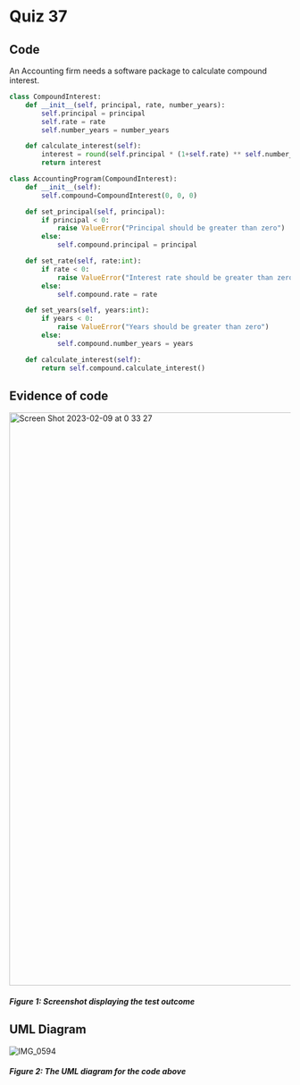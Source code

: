 # Quiz 37
## Code
An Accounting firm needs a software package to calculate compound interest.
```.py
class CompoundInterest:
    def __init__(self, principal, rate, number_years):
        self.principal = principal
        self.rate = rate
        self.number_years = number_years

    def calculate_interest(self):
        interest = round(self.principal * (1+self.rate) ** self.number_years, 2)
        return interest

class AccountingProgram(CompoundInterest):
    def __init__(self):
        self.compound=CompoundInterest(0, 0, 0)

    def set_principal(self, principal):
        if principal < 0:
            raise ValueError("Principal should be greater than zero")
        else:
            self.compound.principal = principal

    def set_rate(self, rate:int):
        if rate < 0:
            raise ValueError("Interest rate should be greater than zero")
        else:
            self.compound.rate = rate

    def set_years(self, years:int):
        if years < 0:
            raise ValueError("Years should be greater than zero")
        else:
            self.compound.number_years = years

    def calculate_interest(self):
        return self.compound.calculate_interest()
```

## Evidence of code
<img width="1026" alt="Screen Shot 2023-02-09 at 0 33 27" src="https://user-images.githubusercontent.com/105724334/217575881-e5df36d2-af05-4782-9c25-9935d15c9e15.png">

##### Figure 1: Screenshot displaying the test outcome

## UML Diagram
![IMG_0594](https://user-images.githubusercontent.com/105724334/217676246-fa4a291d-fdb7-4a1e-be64-fc55a1ec7c7f.jpg)

##### Figure 2: The UML diagram for the code above
